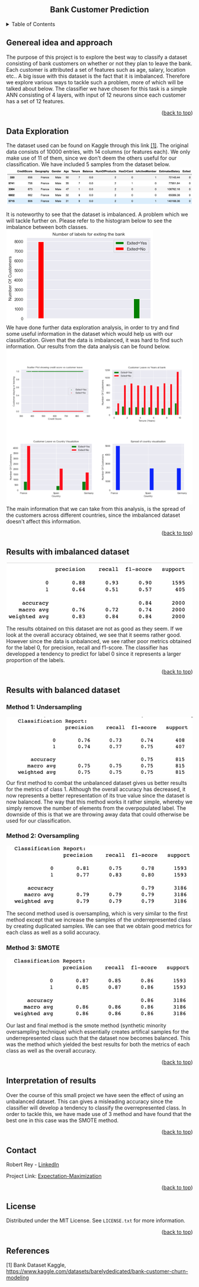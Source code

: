 <div align="center">
<div id="top"></div>
<h2 align="center">Bank Customer Prediction</h3>
</div>


<!-- TABLE OF CONTENTS -->
<details>
  <summary>Table of Contents</summary>
  <ol>
    <li><a href="#genereal-idea-and-approach">Genereal idea and approach</a></li>
    <li><a href="#data-exploration">Data Exploration</a></li>
    <li><a href="#results-with-imbalanced-dataset">Results with imbalanced dataset</a></li>
    <li><a href="#results-with-balanced-dataset">Results with balanced dataset</a></li>
    <li><a href="#interpretation-of-results">Interpretation of results</a></li>
    <li><a href="#license">License</a></li>
    <li><a href="#contact">Contact</a></li>
    <li><a href="#references">References</a></li>
  </ol>
</details>

## Genereal idea and approach
The purpose of this project is to explore the best way to classify a dataset consisting of bank customers on whether or not they plan to leave the bank. Each customer is attributed a set of features such as age, salary, location etc.. A big issue with this dataset is the fact that it is imbalanced. Therefore we explore various ways to tackle such a problem, more of which will be talked about below. The classifier we have chosen for this task is a simple ANN consisting of 4 layers, with input of 12 neurons since each customer has a set of 12 features. 

<p align="right">(<a href="#top">back to top</a>)</p>

## Data Exploration
The dataset used can be found on Kaggle through this link [[1]](#1). The original data consists of 10000 entries, with 14 columns (or features each). We only make use of 11 of them, since we don't deem the others useful for our classification. We have included 5 samples from the dataset below. 
![alt text](https://github.com/reyrobs/Bank-Customer-Prediction/blob/main/images/df_samples.png?raw=true)

It is noteworthy to see that the dataset is imbalanced. A problem which we will tackle further on.  Please refer to the histogram below to see the imbalance between both classes. 
<br>
![alt text](https://github.com/reyrobs/Bank-Customer-Prediction/blob/main/images/imbalance_histo.png?raw=true)
<br>
We have done further data exploration analysis, in order to try and find some useful information in the dataset which would help us with our classification. Given that the data is imbalanced, it was hard to find such information. Our results from the data analysis can be found below.
<br>
![alt text](https://github.com/reyrobs/Bank-Customer-Prediction/blob/main/images/all_pictures.png?raw=true)
<br>
The main information that we can take from this analysis, is the spread of the customers across different countries, since the imbalanced dataset doesn't affect this information. 

<p align="right">(<a href="#top">back to top</a>)</p>

## Results with imbalanced dataset

![alt text](https://github.com/reyrobs/Bank-Customer-Prediction/blob/main/images/results_imbalanced.png?raw=true)
<br>
The results obtained on this dataset are not as good as they seem. If we look at the overall accuracy obtained, we see that it seems rather good. However since the data is unbalanced, we see rather poor metrics obtained for the label 0, for precision, recall and f1-score. The classifier has developped a tendency to predict for label 0 since it represents a larger proportion of the labels. 

<p align="right">(<a href="#top">back to top</a>)</p>


## Results with balanced dataset

### Method 1: Undersampling
![alt text](https://github.com/reyrobs/Bank-Customer-Prediction/blob/main/images/under_sampling.png?raw=true)
<br>
Our first method to combat the unbalanced dataset gives us better results for the metrics of class 1. Although the overall accuracy has decreased, it now represents a better representation of its true value since the dataset is now balanced.  The way that this method works it rather simple, whereby we simply 
remove the number of elements from the overpopulated label. The downside of this is that we are throwing away data that could otherwise be used for our classification. 
### Method 2: Oversampling
![alt text](https://github.com/reyrobs/Bank-Customer-Prediction/blob/main/images/over_sampling.png?raw=true)
<br>
The second method used is oversampling, which is very similar to the first method except that we increase the samples of the underrepresented class by creating duplicated samples. We can see that we obtain good metrics for each class as well as a solid accuracy.

### Method 3: SMOTE

![alt text](https://github.com/reyrobs/Bank-Customer-Prediction/blob/main/images/smote.png?raw=true)
<br>
Our last and final method is the smote method (synthetic minority oversampling technique) which essentially creates artifical samples for the underrepresented class such that the dataset now becomes balanced. This was the method which yielded the best results for both the metrics of each class as well as the overall accuracy. 
<p align="right">(<a href="#top">back to top</a>)</p>


## Interpretation of results
Over the course of this small project we have seen the effect of using an unbalanced dataset. This can gives a misleading accuracy since the classifier will develop a tendency to classify the overrepresented class. In order to tackle this, we have made use of 3 method and have found that the best one in this case was the SMOTE method. 
<p align="right">(<a href="#top">back to top</a>)</p>


<!-- CONTACT -->
## Contact

Robert Rey - [LinkedIn](https://www.linkedin.com/in/robert-rey-36689a103/)

Project Link: [Expectation-Maximization](https://github.com/reyrobs/Expectation-Maximization-Algorithm)

<p align="right">(<a href="#top">back to top</a>)</p>


<!-- LICENSE -->
## License

Distributed under the MIT License. See `LICENSE.txt` for more information.

<p align="right">(<a href="#top">back to top</a>)</p>

## References
<a id="1">[1]</a> 
Bank Dataset Kaggle,
https://www.kaggle.com/datasets/barelydedicated/bank-customer-churn-modeling
